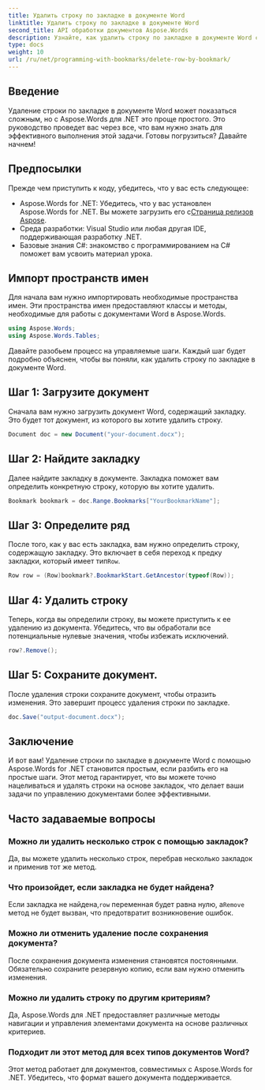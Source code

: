 ```yaml
---
title: Удалить строку по закладке в документе Word
linktitle: Удалить строку по закладке в документе Word
second_title: API обработки документов Aspose.Words
description: Узнайте, как удалить строку по закладке в документе Word с помощью Aspose.Words для .NET. Следуйте нашему пошаговому руководству для эффективного управления документами.
type: docs
weight: 10
url: /ru/net/programming-with-bookmarks/delete-row-by-bookmark/
---
```

## Введение

Удаление строки по закладке в документе Word может показаться сложным, но с Aspose.Words для .NET это проще простого. Это руководство проведет вас через все, что вам нужно знать для эффективного выполнения этой задачи. Готовы погрузиться? Давайте начнем!

## Предпосылки

Прежде чем приступить к коду, убедитесь, что у вас есть следующее:

-  Aspose.Words for .NET: Убедитесь, что у вас установлен Aspose.Words for .NET. Вы можете загрузить его с[Страница релизов Aspose](https://releases.aspose.com/words/net/).
- Среда разработки: Visual Studio или любая другая IDE, поддерживающая разработку .NET.
- Базовые знания C#: знакомство с программированием на C# поможет вам усвоить материал урока.

## Импорт пространств имен

Для начала вам нужно импортировать необходимые пространства имен. Эти пространства имен предоставляют классы и методы, необходимые для работы с документами Word в Aspose.Words.

```csharp
using Aspose.Words;
using Aspose.Words.Tables;
```

Давайте разобьем процесс на управляемые шаги. Каждый шаг будет подробно объяснен, чтобы вы поняли, как удалить строку по закладке в документе Word.

## Шаг 1: Загрузите документ

Сначала вам нужно загрузить документ Word, содержащий закладку. Это будет тот документ, из которого вы хотите удалить строку.

```csharp
Document doc = new Document("your-document.docx");
```

## Шаг 2: Найдите закладку

Далее найдите закладку в документе. Закладка поможет вам определить конкретную строку, которую вы хотите удалить.

```csharp
Bookmark bookmark = doc.Range.Bookmarks["YourBookmarkName"];
```

## Шаг 3: Определите ряд

 После того, как у вас есть закладка, вам нужно определить строку, содержащую закладку. Это включает в себя переход к предку закладки, который имеет тип`Row`.

```csharp
Row row = (Row)bookmark?.BookmarkStart.GetAncestor(typeof(Row));
```

## Шаг 4: Удалить строку

Теперь, когда вы определили строку, вы можете приступить к ее удалению из документа. Убедитесь, что вы обработали все потенциальные нулевые значения, чтобы избежать исключений.

```csharp
row?.Remove();
```

## Шаг 5: Сохраните документ.

После удаления строки сохраните документ, чтобы отразить изменения. Это завершит процесс удаления строки по закладке.

```csharp
doc.Save("output-document.docx");
```

## Заключение

И вот вам! Удаление строки по закладке в документе Word с помощью Aspose.Words for .NET становится простым, если разбить его на простые шаги. Этот метод гарантирует, что вы можете точно нацеливаться и удалять строки на основе закладок, что делает ваши задачи по управлению документами более эффективными.

## Часто задаваемые вопросы

### Можно ли удалить несколько строк с помощью закладок?
Да, вы можете удалить несколько строк, перебрав несколько закладок и применив тот же метод.

### Что произойдет, если закладка не будет найдена?
 Если закладка не найдена,`row` переменная будет равна нулю, а`Remove` метод не будет вызван, что предотвратит возникновение ошибок.

### Можно ли отменить удаление после сохранения документа?
После сохранения документа изменения становятся постоянными. Обязательно сохраните резервную копию, если вам нужно отменить изменения.

### Можно ли удалить строку по другим критериям?
Да, Aspose.Words для .NET предоставляет различные методы навигации и управления элементами документа на основе различных критериев.

### Подходит ли этот метод для всех типов документов Word?
Этот метод работает для документов, совместимых с Aspose.Words for .NET. Убедитесь, что формат вашего документа поддерживается.
